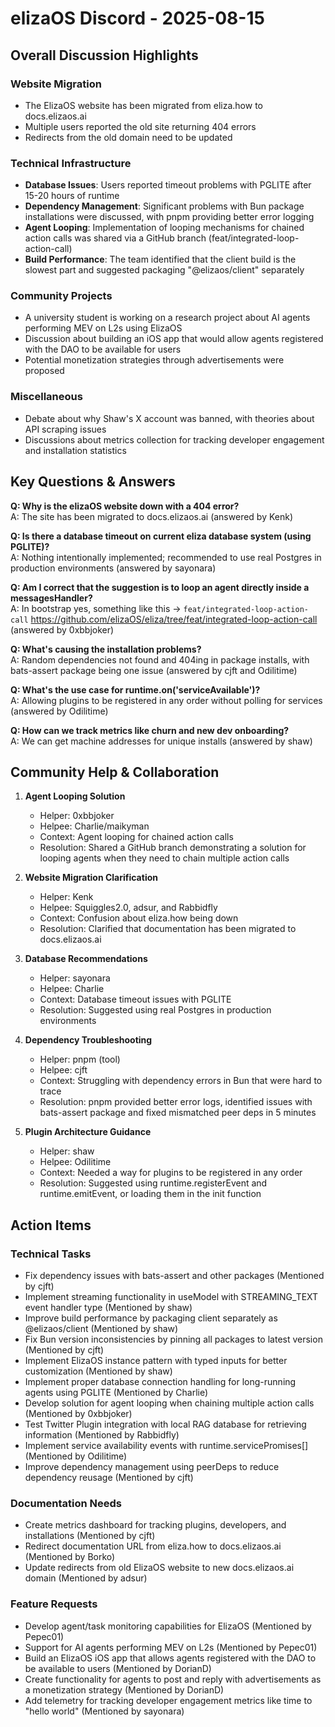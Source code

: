 # elizaOS Discord - 2025-08-15

## Overall Discussion Highlights

### Website Migration
- The ElizaOS website has been migrated from eliza.how to docs.elizaos.ai
- Multiple users reported the old site returning 404 errors
- Redirects from the old domain need to be updated

### Technical Infrastructure
- **Database Issues**: Users reported timeout problems with PGLITE after 15-20 hours of runtime
- **Dependency Management**: Significant problems with Bun package installations were discussed, with pnpm providing better error logging
- **Agent Looping**: Implementation of looping mechanisms for chained action calls was shared via a GitHub branch (feat/integrated-loop-action-call)
- **Build Performance**: The team identified that the client build is the slowest part and suggested packaging "@elizaos/client" separately

### Community Projects
- A university student is working on a research project about AI agents performing MEV on L2s using ElizaOS
- Discussion about building an iOS app that would allow agents registered with the DAO to be available for users
- Potential monetization strategies through advertisements were proposed

### Miscellaneous
- Debate about why Shaw's X account was banned, with theories about API scraping issues
- Discussions about metrics collection for tracking developer engagement and installation statistics

## Key Questions & Answers

**Q: Why is the elizaOS website down with a 404 error?**  
A: The site has been migrated to docs.elizaos.ai (answered by Kenk)

**Q: Is there a database timeout on current eliza database system (using PGLITE)?**  
A: Nothing intentionally implemented; recommended to use real Postgres in production environments (answered by sayonara)

**Q: Am I correct that the suggestion is to loop an agent directly inside a messagesHandler?**  
A: In bootstrap yes, something like this -> `feat/integrated-loop-action-call` https://github.com/elizaOS/eliza/tree/feat/integrated-loop-action-call (answered by 0xbbjoker)

**Q: What's causing the installation problems?**  
A: Random dependencies not found and 404ing in package installs, with bats-assert package being one issue (answered by cjft and Odilitime)

**Q: What's the use case for runtime.on('serviceAvailable')?**  
A: Allowing plugins to be registered in any order without polling for services (answered by Odilitime)

**Q: How can we track metrics like churn and new dev onboarding?**  
A: We can get machine addresses for unique installs (answered by shaw)

## Community Help & Collaboration

1. **Agent Looping Solution**
   - Helper: 0xbbjoker
   - Helpee: Charlie/maikyman
   - Context: Agent looping for chained action calls
   - Resolution: Shared a GitHub branch demonstrating a solution for looping agents when they need to chain multiple action calls

2. **Website Migration Clarification**
   - Helper: Kenk
   - Helpee: Squiggles2.0, adsur, and Rabbidfly
   - Context: Confusion about eliza.how being down
   - Resolution: Clarified that documentation has been migrated to docs.elizaos.ai

3. **Database Recommendations**
   - Helper: sayonara
   - Helpee: Charlie
   - Context: Database timeout issues with PGLITE
   - Resolution: Suggested using real Postgres in production environments

4. **Dependency Troubleshooting**
   - Helper: pnpm (tool)
   - Helpee: cjft
   - Context: Struggling with dependency errors in Bun that were hard to trace
   - Resolution: pnpm provided better error logs, identified issues with bats-assert package and fixed mismatched peer deps in 5 minutes

5. **Plugin Architecture Guidance**
   - Helper: shaw
   - Helpee: Odilitime
   - Context: Needed a way for plugins to be registered in any order
   - Resolution: Suggested using runtime.registerEvent and runtime.emitEvent, or loading them in the init function

## Action Items

### Technical Tasks
- Fix dependency issues with bats-assert and other packages (Mentioned by cjft)
- Implement streaming functionality in useModel with STREAMING_TEXT event handler type (Mentioned by shaw)
- Improve build performance by packaging client separately as @elizaos/client (Mentioned by shaw)
- Fix Bun version inconsistencies by pinning all packages to latest version (Mentioned by cjft)
- Implement ElizaOS instance pattern with typed inputs for better customization (Mentioned by shaw)
- Implement proper database connection handling for long-running agents using PGLITE (Mentioned by Charlie)
- Develop solution for agent looping when chaining multiple action calls (Mentioned by 0xbbjoker)
- Test Twitter Plugin integration with local RAG database for retrieving information (Mentioned by Rabbidfly)
- Implement service availability events with runtime.servicePromises[] (Mentioned by Odilitime)
- Improve dependency management using peerDeps to reduce dependency reusage (Mentioned by cjft)

### Documentation Needs
- Create metrics dashboard for tracking plugins, developers, and installations (Mentioned by cjft)
- Redirect documentation URL from eliza.how to docs.elizaos.ai (Mentioned by Borko)
- Update redirects from old ElizaOS website to new docs.elizaos.ai domain (Mentioned by adsur)

### Feature Requests
- Develop agent/task monitoring capabilities for ElizaOS (Mentioned by Pepec01)
- Support for AI agents performing MEV on L2s (Mentioned by Pepec01)
- Build an ElizaOS iOS app that allows agents registered with the DAO to be available to users (Mentioned by DorianD)
- Create functionality for agents to post and reply with advertisements as a monetization strategy (Mentioned by DorianD)
- Add telemetry for tracking developer engagement metrics like time to "hello world" (Mentioned by sayonara)